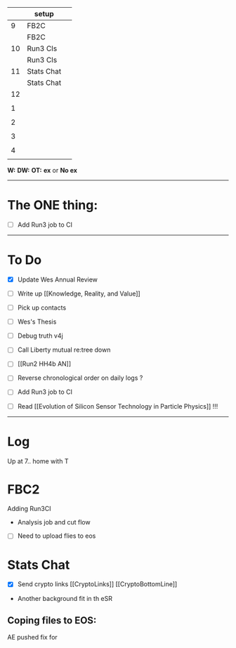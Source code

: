 
|     | setup      |     |
| --- | ---------- | --- |
| 9   | FB2C       |     |
|     | FB2C       |     |
| 10  | Run3 CIs   |     |
|     | Run3 CIs   |     |
| 11  | Stats Chat |     |
|     | Stats Chat |     |
| 12  |            |     |
|     |            |     |
| 1   |            |     |
|     |            |     |
| 2   |            |     |
|     |            |     |
| 3   |            |     |
|     |            |     |
| 4   |            |     |
|     |            |     |

**W:**
**DW:**
**OT:**
**ex** or **No ex**

---
# The ONE thing: 
- [ ] Add Run3 job to CI

---
# To Do

- [x] Update Wes Annual Review
- [ ] Write up  [[Knowledge, Reality, and Value]]
- [ ] Pick up contacts
- [ ] Wes's Thesis
- [ ] Debug truth v4j
- [ ] Call Liberty mutual re:tree down
- [ ]  [[Run2 HH4b AN]]
- [ ] Reverse chronological order on daily logs ?
- [ ]  Add Run3 job to CI
- [ ] Read [[Evolution of Silicon Sensor Technology in Particle Physics]] !!!


---

# Log

Up at 7.. home with T 

# FBC2

Adding Run3CI 
- Analysis job and cut flow
- [ ] Need to upload flies to eos


# Stats Chat
- [x] Send crypto links
	[[CryptoLinks]]
	[[CryptoBottomLine]]
- Another background fit in th eSR

Coping files to EOS:
- 


AE pushed fix for 
